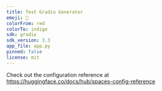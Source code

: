 ```yaml
---
title: Test Gradio Generator
emoji: 🦀
colorFrom: red
colorTo: indigo
sdk: gradio
sdk_version: 3.3
app_file: app.py
pinned: false
license: mit
---
```


Check out the configuration reference at https://huggingface.co/docs/hub/spaces-config-reference
